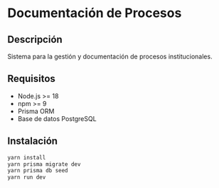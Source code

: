 # Documentación de Procesos

## Descripción
Sistema para la gestión y documentación de procesos institucionales.

## Requisitos
- Node.js >= 18
- npm >= 9
- Prisma ORM
- Base de datos PostgreSQL

## Instalación
```bash
yarn install
yarn prisma migrate dev
yarn prisma db seed
yarn run dev